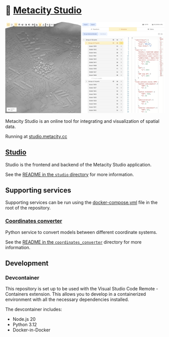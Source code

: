 # 🏡 [Metacity Studio](https://studio.metacity.cc)

![Screenshot](./docs/studio.png)

Metacity Studio is an online tool for integrating and visualization of spatial data.

Running at [studio.metacity.cc](https://studio.metacity.cc)

## [Studio](./studio)

Studio is the frontend and backend of the Metacity Studio application.

See the [README in the `studio` directory](./studio/README.md) for more information.

## Supporting services

Supporting services can be run using the [docker-compose.yml](./docker-compose.yml) file in the root of the repository.

### [Coordinates converter](coordinates_converter)

Python service to convert models between different coordinate systems.

See the [README in the `coordinates_converter`](./coordinates_converter/README.md) directory for more information.

## Development

### Devcontainer

This repository is set up to be used with the Visual Studio Code Remote - Containers extension. This allows you to develop in a containerized environment with all the necessary dependencies installed.

The devcontainer includes:
* Node.js 20
* Python 3.12
* Docker-in-Docker